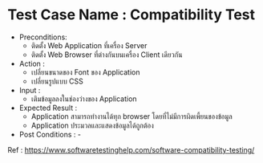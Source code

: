 # Test Case Name : Compatibility Test
* Preconditions: 
    - ติดตั้ง Web Application ที่เครื่อง Server
    - ติดตั้ง Web Browser ที่ต่างกันบนเครื่อง Client เดียวกัน
* Action :
    - เปลี่ยนขนาดของ Font ของ Application
    - เปลี่ยนรูปแบบ CSS
* Input :
    - เติมข้อมูลลงในช่องว่างของ Application
* Expected Result :
    - Application สามารถทำงานได้ทุก browser โดยที่ไม่มีการผิดเพี้ยนของข้อมูล
    - Application ประมวลและแสดงข้อมูลได้ถูกต้อง
* Post Conditions : \-

Ref : https://www.softwaretestinghelp.com/software-compatibility-testing/
